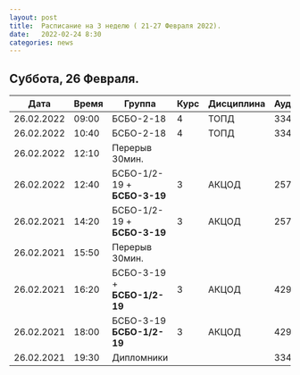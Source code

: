 ```yaml
---
layout: post
title:  Расписание на 3 неделю ( 21-27 Февраля 2022).
date:   2022-02-24 8:30
categories: news
---
```


## Суббота, 26 Февраля.

| Дата          | Время   | Группа        | Курс | Дисциплина  | Аудитория | Материалы |
| ------------- | ------- | ------------- | ---- | ----------- | --------- | --------- |
|26.02.2022     |09:00    |БСБО-2-18      |4     |ТОПД         |   334     | [Слайды](http://rf-lab.org/courses_content/topd_slides_stub) |
|26.02.2022     |10:40    |БСБО-2-18      |4     |ТОПД         |   334     | [Слайды](http://rf-lab.org/courses_content/topd_slides_stub) |
|26.02.2022     |12:10    |Перерыв 30мин. |      |             |           |           |
|26.02.2022     |12:40    |БСБО-1/2-19 + __БСБО-3-19__|3     |АКЦОД        |   257     |           |
|26.02.2021     |14:20    |БСБО-1/2-19 + __БСБО-3-19__|3     |АКЦОД        |   257     |           |
|26.02.2021     |15:50    |Перерыв 30мин. |      |             |           |           |
|26.02.2021     |16:20    |БСБО-3-19 + __БСБО-1/2-19__  |3     |АКЦОД        |   429     |           |
|26.02.2021     |18:00    |БСБО-3-19   __БСБО-1/2-19__  |3     |АКЦОД        |   429     |           |
|26.02.2021     |19:30    |Дипломники     |      |             |   334     |           |

